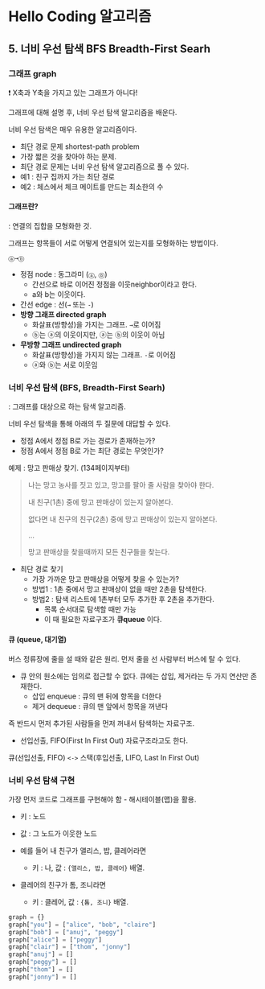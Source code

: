# Hello Coding 알고리즘

## 5. 너비 우선 탐색 BFS Breadth-First Searh

### 그래프 graph

❗ X축과 Y축을 가지고 있는 그래프가 아니다!

그래프에 대해 설명 후, 너비 우선 탐색 알고리즘을 배운다.

너비 우선 탐색은 매우 유용한 알고리즘이다.

-  최단 경로 문제 shortest-path problem
  - 가장 짧은 것을 찾아야 하는 문제.
  - 최단 경로 문제는 너비 우선 탐색 알고리즘으로 풀 수 있다.
  - 예1 : 친구 집까지 가는 최단 경로
  - 예2 : 체스에서 체크 메이트를 만드는 최소한의 수

#### 그래프란?

: 연결의 집합을 모형화한 것.

그래프는 항목들이 서로 어떻게 연결되어 있는지를 모형화하는 방법이다.

`ⓐ→ⓑ`

- 정점 node : 동그라미 (`ⓐ`, `ⓑ`)
  - 간선으로 바로 이어진 정점을 이웃neighbor이라고 한다.
  - a와 b는 이웃이다.
- 간선 edge : 선(`→` 또는 `-`)
- **방향 그래프 directed graph**
  - 화살표(방향성)을 가지는 그래프. `→`로 이어짐
  - ⓑ는 ⓐ의 이웃이지만, ⓐ는 ⓑ의 이웃이 아님
- **무방향 그래프 undirected graph**
  - 화살표(방향성)을 가지지 않는 그래프. `-`로 이어짐
  - ⓐ와 ⓑ는 서로 이웃임

### 너비 우선 탐색 (BFS, Breadth-First Searh)

: 그래프를 대상으로 하는 탐색 알고리즘.

너비 우선 탐색을 통해 아래의 두 질문에 대답할 수 있다.

- 정점 A에서 정점 B로 가는 경로가 존재하는가?
- 정점 A에서 정점 B로 가는 최단 경로는 무엇인가?

예제 : 망고 판매상 찾기. (134페이지부터)

> 나는 망고 농사를 짓고 있고, 망고를 팔아 줄 사람을 찾아야 한다.
>
> 내 친구(1촌) 중에 망고 판매상이 있는지 알아본다.
>
> 없다면 내 친구의 친구(2촌) 중에 망고 판매상이 있는지 알아본다.
>
> ...
>
> 망고 판매상을 찾을때까지 모든 친구들을 찾는다.

- 최단 경로 찾기
  - 가장 가까운 망고 판매상을 어떻게 찾을 수 있는가?
  - 방법1 : 1촌 중에서 망고 판매상이 없을 때만 2촌을 탐색한다.
  - 방법2 : 탐색 리스트에 1촌부터 모두 추가한 후 2촌을 추가한다.
    - 목록 순서대로 탐색할 때만 가능
    - 이 때 필요한 자료구조가 **큐queue** 이다.

#### 큐 (queue, 대기열)

버스 정류장에 줄을 설 때와 같은 원리. 먼저 줄을 선 사람부터 버스에 탈 수 있다.

- 큐 안의 원소에는 임의로 접근할 수 없다. 큐에는 삽입, 제거라는 두 가지 연산만 존재한다.
  - 삽입 enqueue : 큐의 맨 뒤에 항목을 더한다
  - 제거 dequeue :  큐의 맨 앞에서 항목을 꺼낸다

즉 반드시 먼저 추가된 사람들을 먼저 꺼내서 탐색하는 자료구조. 

- 선입선출, FIFO(First In First Out) 자료구조라고도 한다.

큐(선입선출, FIFO) `<->` 스택(후입선출, LIFO, Last In First Out)

### 너비 우선 탐색 구현

가장 먼저 코드로 그래프를 구현해야 함 - 해시테이블(맵)을 활용.

- 키 : 노드
- 값 : 그 노드가 이웃한 노드

- 예를 들어 내 친구가 앨리스, 밥, 클레어라면
  - 키 : 나, 값 : `{앨리스, 밥, 클레어}` 배열.
- 클레어의 친구가 톰, 조니라면
  - 키 : 클레어, 값 : `{톰, 조니}` 배열.

```python
graph = {}
graph["you"] = ["alice", "bob", "claire"]
graph["bob"] = ["anuj", "peggy"]
graph["alice"] = ["peggy"]
graph["clair"] = ["thom", "jonny"]
graph["anuj"] = []
graph["peggy"] = []
graph["thom"] = []
graph["jonny"] = []
```

